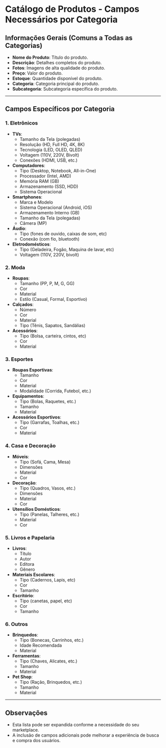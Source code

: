 # Catálogo de Produtos - Campos Necessários por Categoria

## Informações Gerais (Comuns a Todas as Categorias)

* **Nome do Produto**: Título do produto.
* **Descrição**: Detalhes completos do produto.
* **Fotos**: Imagens de alta qualidade do produto.
* **Preço**: Valor do produto.
* **Estoque**: Quantidade disponível do produto.
* **Categoria**: Categoria principal do produto.
* **Subcategoria**: Subcategoria específica do produto.

---

## Campos Específicos por Categoria

### 1. Eletrônicos

* **TVs**:
    * Tamanho da Tela (polegadas)
    * Resolução (HD, Full HD, 4K, 8K)
    * Tecnologia (LED, OLED, QLED)
    * Voltagem (110V, 220V, Bivolt)
    * Conexões (HDMI, USB, etc.)
* **Computadores**:
    * Tipo (Desktop, Notebook, All-in-One)
    * Processador (Intel, AMD)
    * Memória RAM (GB)
    * Armazenamento (SSD, HDD)
    * Sistema Operacional
* **Smartphones**:
    * Marca e Modelo
    * Sistema Operacional (Android, iOS)
    * Armazenamento Interno (GB)
    * Tamanho da Tela (polegadas)
    * Câmera (MP)
* **Áudio**:
    * Tipo (fones de ouvido, caixas de som, etc)
    * Conexão (com fio, bluetooth)
* **Eletrodomésticos**:
    * Tipo (Geladeira, Fogão, Maquina de lavar, etc)
    * Voltagem (110V, 220V, bivolt)

### 2. Moda

* **Roupas**:
    * Tamanho (PP, P, M, G, GG)
    * Cor
    * Material
    * Estilo (Casual, Formal, Esportivo)
* **Calçados**:
    * Número
    * Cor
    * Material
    * Tipo (Tênis, Sapatos, Sandálias)
* **Acessórios**:
    * Tipo (Bolsa, carteira, cintos, etc)
    * Cor
    * Material

### 3. Esportes

* **Roupas Esportivas**:
    * Tamanho
    * Cor
    * Material
    * Modalidade (Corrida, Futebol, etc.)
* **Equipamentos**:
    * Tipo (Bolas, Raquetes, etc.)
    * Tamanho
    * Material
* **Acessórios Esportivos**:
    * Tipo (Garrafas, Toalhas, etc.)
    * Cor
    * Material

### 4. Casa e Decoração

* **Móveis**:
    * Tipo (Sofá, Cama, Mesa)
    * Dimensões
    * Material
    * Cor
* **Decoração**:
    * Tipo (Quadros, Vasos, etc.)
    * Dimensões
    * Material
    * Cor
* **Utensílios Domésticos**:
    * Tipo (Panelas, Talheres, etc.)
    * Material
    * Cor

### 5. Livros e Papelaria

* **Livros**:
    * Título
    * Autor
    * Editora
    * Gênero
* **Materiais Escolares**:
    * Tipo (Cadernos, Lapis, etc)
    * Cor
    * Tamanho
* **Escritório**:
    * Tipo (canetas, papel, etc)
    * Cor
    * Tamanho

### 6. Outros

* **Brinquedos**:
    * Tipo (Bonecas, Carrinhos, etc.)
    * Idade Recomendada
    * Material
* **Ferramentas**:
    * Tipo (Chaves, Alicates, etc.)
    * Tamanho
    * Material
* **Pet Shop**:
    * Tipo (Ração, Brinquedos, etc.)
    * Tamanho
    * Material

---

## Observações

* Esta lista pode ser expandida conforme a necessidade do seu marketplace.
* A inclusão de campos adicionais pode melhorar a experiência de busca e compra dos usuários.
